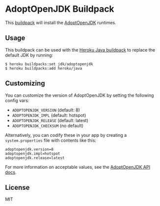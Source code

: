 # AdoptOpenJDK Buildpack

This [buildpack](https://devcenter.heroku.com/articles/buildpacks) will install the [AdoptOpenJDK](https://adoptopenjdk.net/) runtimes.

## Usage

This buildpack can be used with the [Heroku Java buildpack](https://github.com/heroku/heroku-buildpack-java/blob/master/bin/compile) to replace the default JDK by running:

```
$ heroku buildpacks:set jdk/adoptopenjdk
$ heroku buildpacks:add heroku/java
```

## Customizing

You can customize the version of AdoptOpenJDK by setting the following config vars:

* `ADOPTOPENJDK_VERSION` (default: 8)
* `ADOPTOPENJDK_IMPL` (default: hotspot)
* `ADOPTOPENJDK_RELEASE` (default: latest)
* `ADOPTOPENJDK_CHECKSUM` (no default)

Alternatively, you can codify these in your app by creating a `system.properties` file with contents like this:

```
adoptopenjdk.version=8
adoptopenjdk.impl=hotspot
adoptopenjdk.release=latest
```
For more information on acceptable values, see the [AdoptOpenJDK API docs](https://api.adoptopenjdk.net/).

## License

MIT
